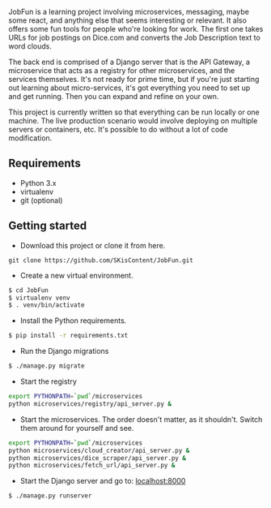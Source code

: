 JobFun is a learning project involving microservices, messaging, maybe some react, and anything else that seems interesting or relevant. It also offers some fun tools for people who're looking for work. The first one takes URLs for job postings on Dice.com and converts the Job Description text to word clouds.

The back end is comprised of a Django server that is the API Gateway, a microservice that acts as a registry for other microservices, and the services themselves. It's not ready for prime time, but if you're just starting out learning about micro-services, it's got everything you need to set up and get running. Then you can expand and refine on your own.

This project is currently written so that everything can be run locally or one machine. The live production scenario would involve deploying on multiple servers or containers, etc. It's possible to do without a lot of code modification. 


Requirements
------------

* Python 3.x
* virtualenv
* git (optional)


Getting started
---------------

+ Download this project or clone it from here.
```
git clone https://github.com/SKisContent/JobFun.git
```
+ Create a new virtual environment.

```bash
$ cd JobFun
$ virtualenv venv
$ . venv/bin/activate
```

+ Install the Python requirements.

```bash
$ pip install -r requirements.txt
```

+ Run the Django migrations 

```bash
$ ./manage.py migrate
```

+ Start the registry
```bash
export PYTHONPATH=`pwd`/microservices
python microservices/registry/api_server.py &
```

+ Start the microservices. The order doesn't matter, as it shouldn't. Switch them around for yourself and see.
```bash
export PYTHONPATH=`pwd`/microservices
python microservices/cloud_creator/api_server.py &
python microservices/dice_scraper/api_server.py &
python microservices/fetch_url/api_server.py &
```

+ Start the Django server and go to: [localhost:8000](http://localhost:8000)


```bash
$ ./manage.py runserver
```
